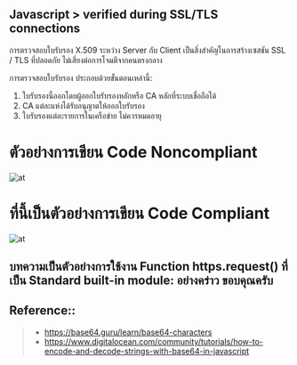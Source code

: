 ## Javascript > verified during SSL/TLS connections




การตรวจสอบใบรับรอง X.509 ระหว่าง Server กับ Client เป็นสิ่งสำคัญในการสร้างเซสชัน SSL / TLS ที่ปลอดภัย ไม่เสี่ยงต่อการโจมตีจากคนตรงกลาง

การตรวจสอบใบรับรอง ประกอบด้วยขั้นตอนเหล่านี้:
1. ใบรับรองนี้ออกโดยผู้ออกใบรับรองหลักหรือ CA หลักที่ระบบเชื่อถือได้
2. CA แต่ละแห่งได้รับอนุญาตให้ออกใบรับรอง
3. ใบรับรองแต่ละรายการในเครือข่าย ไม่ควรหมดอายุ

# ตัวอย่างการเขียน Code  Noncompliant

![at](https://devtech95.github.io/Day3_Base64_Javascript/Pic/NonCompliant.PNG)

# ที่นี้เป็นตัวอย่างการเขียน Code Compliant

![at](https://devtech95.github.io/Day3_Base64_Javascript/Pic/Compliant.PNG)


## บทความเป็นตัวอย่างการใช้งาน Function https.request() ที่เป็น Standard built-in module: อย่างคร่าว  ขอบคุณครับ


Reference::
---------------------------------------
> - https://base64.guru/learn/base64-characters
> - https://www.digitalocean.com/community/tutorials/how-to-encode-and-decode-strings-with-base64-in-javascript
